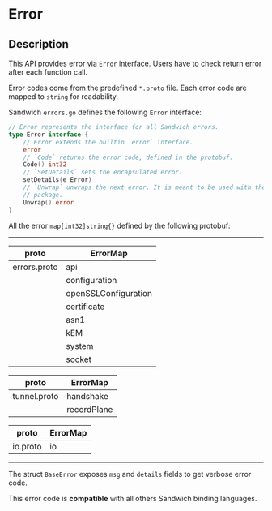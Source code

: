 # Error

## Description

This API provides error via `Error` interface.
Users have to check return error after each function call.

Error codes come from the predefined `*.proto` file.
Each error code are mapped to `string` for readability.

Sandwich `errors.go` defines the following `Error` interface:

```go
// Error represents the interface for all Sandwich errors.
type Error interface {
	// Error extends the builtin `error` interface.
	error
	// `Code` returns the error code, defined in the protobuf.
	Code() int32
	// `SetDetails` sets the encapsulated error.
	setDetails(e Error)
	// `Unwrap` unwraps the next error. It is meant to be used with the `errors`
	// package.
	Unwrap() error
}
```

All the error `map[int32]string{}` defined by the following protobuf:

---
| proto        | ErrorMap             |
|--------------|----------------------|
| errors.proto | api                  |
|              | configuration        |
|              | openSSLConfiguration |
|              | certificate          |
|              | asn1                 |
|              | kEM                  |
|              | system               |
|              | socket               |


| proto        | ErrorMap             |
|--------------|----------------------|
| tunnel.proto | handshake            |
|              | recordPlane          |


| proto        | ErrorMap             |
|--------------|----------------------|
| io.proto     | io                   |

---

The struct `BaseError` exposes `msg` and `details` fields to get verbose error code.

This error code is **compatible** with all others Sandwich binding languages.
